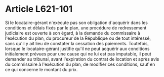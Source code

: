# Article L621-101

Si le locataire-gérant n'exécute pas son obligation d'acquérir dans les conditions et délais fixés par le plan, une procédure de redressement judiciaire est ouverte à son égard, à la demande du commissaire à l'exécution du plan, du procureur de la République ou de tout intéressé, sans qu'il y ait lieu de constater la cessation des paiements.   Toutefois, lorsque le locataire-gérant justifie qu'il ne peut acquérir aux conditions initialement prévues pour une cause qui ne lui est pas imputable, il peut demander au tribunal, avant l'expiration du contrat de location et après avis du commissaire à l'exécution du plan, de modifier ces conditions, sauf en ce qui concerne le montant du prix.